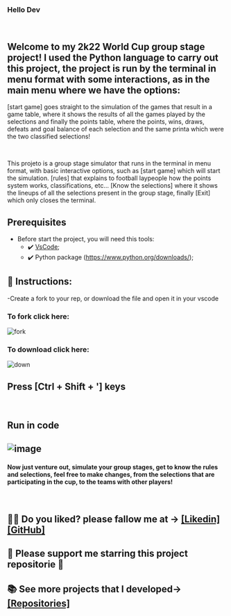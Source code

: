 ### Hello Dev

<br>

## Welcome to my 2k22 World Cup group stage project! I used the Python language to carry out this project, the project is run by the terminal in menu format with some interactions, as in the main menu where we have the options:
[start game] goes straight to the simulation of the games that result in a game table, where it shows the results of all the games played by the selections and finally the points table, where the points, wins, draws, defeats and goal balance of each selection and the same printa which were the two classified selections!

<br>
<p>This projeto is a group stage simulator that runs in the terminal in menu format, with basic interactive options, such as [start game] which will start the simulation. [rules] that explains to football laypeople how the points system works, classifications, etc... [Know the selections] where it shows the lineups of all the selections present in the group stage, finally [Exit] which only closes the terminal.

##  Prerequisites
 - Before start the project, you will need this tools:
    - ✔️ [VsCode](https://code.visualstudio.com/download);
    - ✔️ Python package (https://www.python.org/downloads/);
 
## 📄 Instructions:

-Create a fork to your rep, or download the file and open it in your vscode

 <h3>To fork click here:</h3>
 
  ![fork](https://github.com/victorgabrielnascimento/TextScanner/assets/105366808/dad949c9-3e0a-40b0-a4bd-361f969abd4d)

  <h3>To download click here:</h3>

![down](https://github.com/victorgabrielnascimento/TextScanner/assets/105366808/45d4211f-dc59-4e12-a205-7a64fa1e3816)

 <h2>Press [Ctrl + Shift + '] keys</h2>
 <br>
 <h2>Run in code<h2>

![image](https://github.com/victorgabrielnascimento/BarCode_and_QRCode_Generator/assets/105366808/b4b69161-3da0-47c6-aa40-651aec0ed970)
 <br>
<h4>Now just venture out, simulate your group stages, get to know the rules and selections, feel free to make changes, from the selections that are participating in the cup, to the teams with other players!</h4>
 <br>
 


 ## 🐱‍👤 Do you liked? please fallow me at -> [[Likedin]](https://www.linkedin.com/in/victorgnascimento/) [[GitHub]](https://github.com/victorgabrielnascimento)
 ## 🌟 Please support me starring this project repositorie 🌟
 ## 📚 See more projects that I developed-> [[Repositories]](https://github.com/victorgabrielnascimento?tab=repositories)
